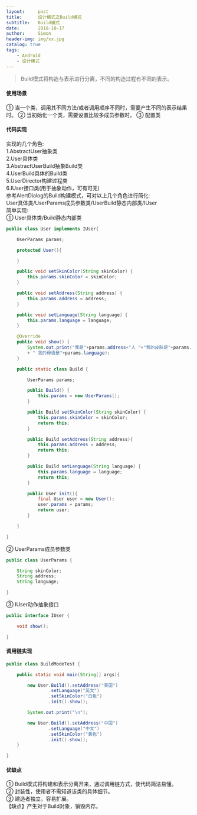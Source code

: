 ```yaml
---
layout:     post
title:      设计模式之Build模式
subtitle:   Build模式
date:       2018-10-17
author:     Simon
header-img: img/xx.jpg
catalog: true
tags: 
    - Android
    - 设计模式
---
```


>Build模式将构造与表示进行分离，不同的构造过程有不同的表示。

#### 使用场景
① 当一个类，调用其不同方法/或者调用顺序不同时，需要产生不同的表示结果时。
② 当初始化一个类，需要设置比较多成员参数时。
③ 配置类

#### 代码实现
实现的几个角色:   
            1.AbstractUser抽象类  
            2.User具体类   
            3.AbstractUserBuild抽象Build类  
            4.UserBuild具体的Build类  
            5.UserDirector构建过程类  
            6.IUser接口类(用于抽象动作，可有可无)    
参考AlertDialog的Build构建模式，可对以上几个角色进行简化:    
           User具体类/UserParams成员参数类/UserBuild静态内部类/IUser    
简单实现:  
① User具体类/Build静态内部类
```java
public class User implements IUser{

    UserParams params;

    protected User(){

    }

    public void setSkinColor(String skinColor) {
        this.params.skinColor = skinColor;
    }

    public void setAddress(String address) {
        this.params.address = address;
    }

    public void setLanguage(String language) {
        this.params.language = language;
    }

    @Override
    public void show() {
        System.out.print("我是"+params.address+"人 "+"我的皮肤是"+params.skinColor
        + " 我的母语是"+params.language);
    }

    public static class Build {

        UserParams params;

        public Build() {
            this.params = new UserParams();
        }

        public Build setSkinColor(String skinColor) {
            this.params.skinColor = skinColor;
            return this;
        }

        public Build setAddress(String address){
            this.params.address = address;
            return this;
        }

        public Build setLanguage(String language) {
            this.params.language = language;
            return this;
        }

        public User init(){
            final User user = new User();
            user.params = params;
            return user;
        }

    }

}
```
② UserParams成员参数类  
```java
public class UserParams {

    String skinColor;
    String address;
    String language;

}
```
③ IUser动作抽象接口
```java
public interface IUser {

    void show();

}
```
#### 调用链实现
```java
public class BuildModeTest {

    public static void main(String[] args){

        new User.Build().setAddress("美国")
                .setLanguage("英文")
                .setSkinColor("白色")
                .init().show();

        System.out.print("\n");

        new User.Build().setAddress("中国")
                .setLanguage("中文")
                .setSkinColor("黄色")
                .init().show();
    }

}
```
#### 优缺点
① Build模式将构建和表示分离开来，通过调用链方式，使代码简洁易懂。    
② 封装性，使用者不需知道该类的具体细节。  
③ 建造者独立，容易扩展。  
【缺点】产生对于Build对象，销毁内存。  

  
















